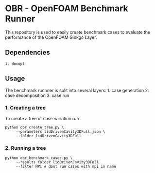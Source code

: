 # OBR - OpenFOAM Benchmark Runner

This repository is used to easily create benchmark cases to evaluate the
performance of the OpenFOAM Ginkgo Layer.

## Dependencies

    1. docopt

## Usage

The benchmark runnner is split into several layers:
    1. case generation
    2. case decomposition
    3. case run

### 1. Creating a tree

To create a tree of case variation run


    python obr_create_tree.py \
         --parameters lidDrivenCavity3DFull.json \
         --folder lidDrivenCavity3DFull

### 2. Running a tree

    python obr_benchmark_cases.py \
         --results_folder lidDrivenCavity3DFull
         --filter MPI # dont run cases with mpi in name

